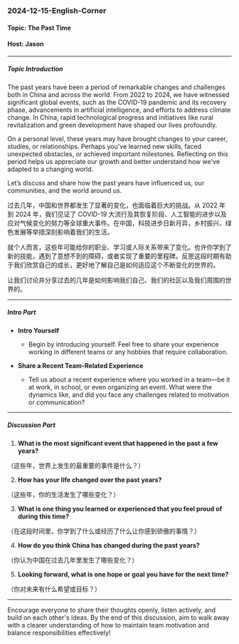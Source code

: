 ### 2024-12-15-English-Corner

#### Topic: The Past Time

#### Host: Jason

---

##### Topic Introduction
The past years have been a period of remarkable changes and challenges both in China and across the world. From 2022 to 2024, we have witnessed significant global events, such as the COVID-19 pandemic and its recovery phase, advancements in artificial intelligence, and efforts to address climate change. In China, rapid technological progress and initiatives like rural revitalization and green development have shaped our lives profoundly.

On a personal level, these years may have brought changes to your career, studies, or relationships. Perhaps you've learned new skills, faced unexpected obstacles, or achieved important milestones. Reflecting on this period helps us appreciate our growth and better understand how we've adapted to a changing world.

Let’s discuss and share how the past years have influenced us, our communities, and the world around us.

过去几年，中国和世界都发生了显著的变化，也面临着巨大的挑战。从 2022 年到 2024 年，我们见证了 COVID-19 大流行及其恢复阶段、人工智能的进步以及应对气候变化的努力等全球重大事件。在中国，科技进步日新月异，乡村振兴、绿色发展等举措深刻影响着我们的生活。

就个人而言，这些年可能给你的职业、学习或人际关系带来了变化。也许你学到了新的技能，遇到了意想不到的障碍，或者实现了重要的里程碑。反思这段时期有助于我们欣赏自己的成长，更好地了解自己是如何适应这个不断变化的世界的。

让我们讨论并分享过去的几年是如何影响我们自己、我们的社区以及我们周围的世界的。

---

##### Intro Part

- **Intro Yourself**
  - Begin by introducing yourself. Feel free to share your experience working in different teams or any hobbies that require collaboration.

- **Share a Recent Team-Related Experience**
  - Tell us about a recent experience where you worked in a team—be it at work, in school, or even organizing an event. What were the dynamics like, and did you face any challenges related to motivation or communication?

---

##### Discussion Part

1. **What is the most significant event that happened in the past a few years?**

（这些年，世界上发生的最重要的事件是什么？）

2. **How has your life changed over the past years?**

（这些年，你的生活发生了哪些变化？）

3. **What is one thing you learned or experienced that you feel proud of during this time?**

（在这段时间里，你学到了什么或经历了什么让你感到骄傲的事情？）

4. **How do you think China has changed during the past years?**

（你认为中国在过去几年里发生了哪些变化？）

5. **Looking forward, what is one hope or goal you have for the next time?**

（你对未来有什么希望或目标？）



---

Encourage everyone to share their thoughts openly, listen actively, and build on each other's ideas. By the end of this discussion, aim to walk away with a clearer understanding of how to maintain team motivation and balance responsibilities effectively!
